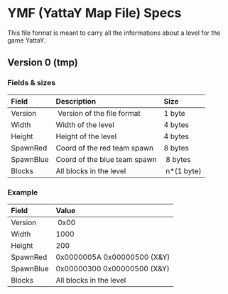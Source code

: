 # YMF (YattaY Map File) Specs

This file format is meant to carry all the informations about a level for the game YattaY.

## Version 0 (tmp)

### Fields & sizes
|Field |Description| Size |
|:-----|:----------|:-----|
|Version| Version of the file format |1 byte|
|Width  | Width of the level | 4 bytes|
|Height | Height of the level| 4 bytes|
|SpawnRed| Coord of the red team spawn| 8 bytes|
|SpawnBlue| Coord of the blue team spawn| 8 bytes|
|Blocks | All blocks in the level| n*(1 byte)|

### Example

|Field | Value |
|:-----|:------|
|Version| 0x00 |
|Width  | 1000 |
|Height | 200  |
|SpawnRed| 0x0000005A 0x00000500 (X&Y)|
|SpawnBlue|0x00000300 0x00000500 (X&Y)|
|Blocks | All blocks in the level|
